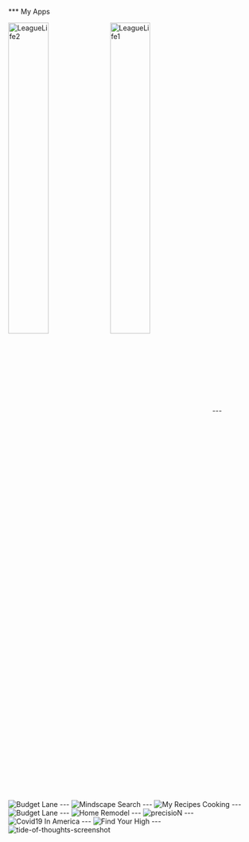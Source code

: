 *** My Apps

<img width="40%" align="left" width="320" alt="LeagueLife2" src="https://user-images.githubusercontent.com/7967403/88698443-ac8bc100-d0cb-11ea-8ed9-2401093a7f9e.jpg">
<img width="40%" align="center" width="320" alt="LeagueLife1" src="https://user-images.githubusercontent.com/7967403/88698440-ac8bc100-d0cb-11ea-85f1-b6f4e828888d.jpg">
---
<img alt="Budget Lane" src="https://user-images.githubusercontent.com/7967403/88698425-a72e7680-d0cb-11ea-9d2d-5627228db5c0.jpeg">
---
<img alt="Mindscape Search" src="https://user-images.githubusercontent.com/7967403/88698444-ad245780-d0cb-11ea-9b0b-675331264ddc.jpeg">
---
<img alt="My Recipes Cooking" src="https://user-images.githubusercontent.com/7967403/88698448-adbcee00-d0cb-11ea-9add-0316a01b39e9.jpeg">
---
<img alt="Budget Lane" src="https://user-images.githubusercontent.com/7967403/88698425-a72e7680-d0cb-11ea-9d2d-5627228db5c0.jpeg">
---
<img alt="Home Remodel" src="https://user-images.githubusercontent.com/7967403/88698454-af86b180-d0cb-11ea-8d60-b6546bf31b27.png">
---
<img alt="precisioN" src="https://user-images.githubusercontent.com/7967403/88698451-ae558480-d0cb-11ea-8047-5ff042245030.png">
---
<img alt="Covid19 In America" src="https://user-images.githubusercontent.com/7967403/88698429-a8f83a00-d0cb-11ea-91bc-d9b051daacbf.jpeg">
---
<img alt="Find Your High" src="https://user-images.githubusercontent.com/7967403/88698434-aac1fd80-d0cb-11ea-911a-2e86d9f017bf.jpeg">
---
<img alt="tide-of-thoughts-screenshot" src="https://user-images.githubusercontent.com/7967403/88698466-b44b6580-d0cb-11ea-985e-28d62efc2d1c.png">
